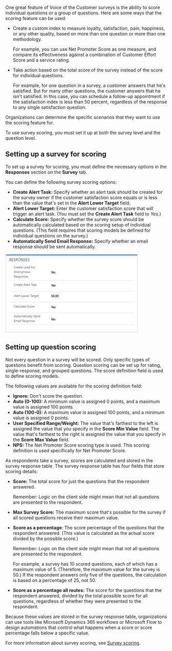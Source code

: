 One great feature of Voice of the Customer surveys is the ability to score individual questions or a group of questions. Here are some ways that the scoring feature can be used:

- Create a custom index to measure loyalty, satisfaction, pain, happiness, or any other quality, based on more than one question or more than one methodology.

   For example, you can use Net Promoter Score as one measure, and compare its effectiveness against a combination of Customer Effort Score and a service rating.

- Take action based on the total score of the survey instead of the score for individual questions.

   For example, for one question in a survey, a customer answers that he's satisfied. But for many other questions, the customer answers that he isn't satisfied. In this case, you can schedule a follow-up appointment if the satisfaction index is less than 50 percent, regardless of the response to any single satisfaction question.

Organizations can determine the specific scenarios that they want to use the scoring feature for.

To use survey scoring, you must set it up at both the survey level and the question level.

## Setting up a survey for scoring

To set up a survey for scoring, you must define the necessary options in the **Responses** section on the **Survey** tab.

You can define the following survey scoring options:

- **Create Alert Task:** Specify whether an alert task should be created for the survey owner if the customer satisfaction score equals or is less than the value that's set in the **Alert Lower Target** field.
- **Alert Lower Target:** Enter the customer satisfaction score that will trigger an alert task. (You must set the **Create Alert Task** field to *Yes*.)
- **Calculate Score:** Specify whether the survey score should be automatically calculated based on the scoring setup of individual questions. (This field requires that scoring models be defined for individual questions on the survey.)
- **Automatically Send Email Response:** Specify whether an email response should be sent automatically.

![Responses section](../media/RR-Unit4-1.png)

## Setting up question scoring

Not every question in a survey will be scored. Only specific types of questions benefit from scoring. Question scoring can be set up for rating, single-response, and grouped questions. The score definition field is used to define scoring models.

The following values are available for the scoring definition field:

- **Ignore:** Don't score the question.
- **Auto (0-100):** A minimum value is assigned 0 points, and a maximum value is assigned 100 points.
- **Auto (100-0):** A maximum value is assigned 100 points, and a minimum value is assigned 0 points.
- **User Specified Range/Weight:** The value that's farthest to the left is assigned the value that you specify in the **Score Min Value** field. The value that's farthest to the right is assigned the value that you specify in the **Score Max Value** field.
- **NPS:** The Net Promoter Score scoring type is used. This scoring definition is used specifically for Net Promoter Score.

As respondents take a survey, scores are calculated and stored in the survey response table. The survey response table has four fields that store scoring details:

- **Score:** The total score for just the questions that the respondent answered.

   Remember: Logic on the client side might mean that not all questions are presented to the respondent.

- **Max Survey Score:** The maximum score that's possible for the survey if all scored questions receive their maximum value.
- **Score as a percentage**: The score percentage of the questions that the respondent answered. (This value is calculated as the actual score divided by the possible score.)

   Remember: Logic on the client side might mean that not all questions are presented to the respondent.

   For example, a survey has 10 scored questions, each of which has a maximum value of 5. (Therefore, the maximum value for the survey is 50.) If the respondent answers only five of the questions, the calculation is based on a percentage of 25, not 50.

- **Score as a percentage all routes:** The score for the questions that the respondent answered, divided by the total possible score for all questions, regardless of whether they were presented to the respondent.

Because these values are stored in the survey response table, organizations can use tools like Microsoft Dynamics 365 workflows or Microsoft Flow to design automations that control what happens when a score or score percentage falls below a specific value.

For more information about survey scoring, see [Survey scoring](https://docs.microsoft.com/dynamics365/customer-engagement/voice-of-customer/design-advanced-survey#survey-scoring).
